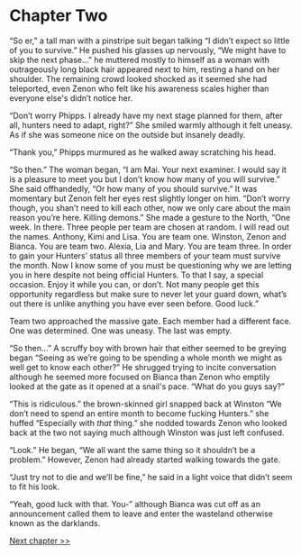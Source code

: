 # Chapter Two

“So er,” a tall man with a pinstripe suit began talking “I didn’t expect so little of you to survive.” He pushed his glasses up nervously, “We might have to skip the next phase…” he muttered mostly to himself as a woman with outrageously long black hair appeared next to him, resting a hand on her shoulder. The remaining crowd looked shocked as it seemed she had teleported, even Zenon who felt like his awareness scales higher than everyone else's didn’t notice her. 

“Don’t worry Phipps. I already have my next stage planned for them, after all, hunters need to adapt, right?” She smiled warmly although it felt uneasy. As if she was someone nice on the outside but insanely deadly. 

“Thank you,” Phipps murmured as he walked away scratching his head.

“So then.” The woman began, “I am Mai. Your next examiner. I would say it is a pleasure to meet you but I don’t know how many of you will survive.” She said offhandedly, “Or how many of you should survive.” It was momentary but Zenon felt her eyes rest slightly longer on him. “Don’t worry though, you shan’t need to kill each other, now we only care about the main reason you’re here. Killing demons.” She made a gesture to the North, “One week. In there. Three people per team are chosen at random. I will read out the names. Anthony, Kimi and Lisa. You are team one. Winston, Zenon and Bianca. You are team two. Alexia, Lia and Mary. You are team three. In order to gain your Hunters’ status all three members of your team must survive the month. Now I know some of you must be questioning why we are letting you in here despite not being official Hunters. To that I say, a special occasion. Enjoy it while you can, or don’t. Not many people get this opportunity regardless but make sure to never let your guard down, what’s out there is unlike anything you have ever seen before. Good luck.” 

Team two approached the massive gate. Each member had a different face. One was determined. One was uneasy. The last was empty.

“So then…” A scruffy boy with brown hair that either seemed to be greying began “Seeing as we’re going to be spending a whole month we might as well get to know each other?” He shrugged trying to incite conversation although he seemed more focused on Bianca than Zenon who emptily looked at the gate as it opened at a snail's pace. “What do you guys say?”

“This is ridiculous.” the brown-skinned girl snapped back at Winston “We don’t need to spend an entire month to become fucking Hunters.” she huffed “Especially with _that_ thing.” she nodded towards Zenon who looked back at the two not saying much although Winston was just left confused. 

“Look.” He began, “We all want the same thing so it shouldn’t be a problem.” However, Zenon had already started walking towards the gate.

“Just try not to die and we’ll be fine,” he said in a light voice that didn’t seem to fit his look.

“Yeah, good luck with that. You-” although Bianca was cut off as an announcement called them to leave and enter the wasteland otherwise known as the darklands.

[Next chapter >>](<Chapter 3.md>)
